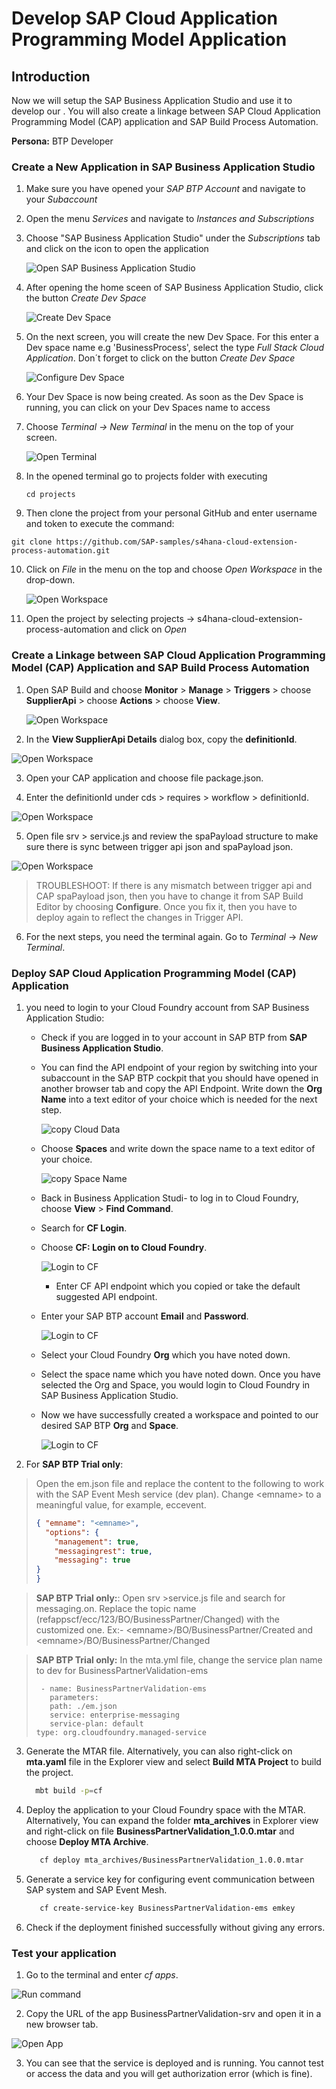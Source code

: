 # Develop SAP Cloud Application Programming Model Application

## Introduction

Now we will setup the SAP Business Application Studio and use it to develop our . You will also create a linkage between SAP Cloud Application Programming Model (CAP) application and SAP Build Process Automation.

**Persona:** BTP Developer

### Create a New Application in SAP Business Application Studio

1.	Make sure you have opened your *SAP BTP Account* and navigate to your *Subaccount* 
   
2.	Open the menu *Services* and navigate to *Instances and Subscriptions*
   
3.	Choose "SAP Business Application Studio" under the *Subscriptions* tab and click on the icon to open the application
     
     ![Open SAP Business Application Studio](./images/dev-cap-app-1.png)
 
4.	 After opening the home sceen of SAP Business Application Studio, click the button *Create Dev Space*

     ![Create Dev Space](./images/dev-cap-app-3.png)
 
5.	On the next screen, you will create the new Dev Space. For this enter a Dev space name e.g 'BusinessProcess', select the type *Full Stack Cloud Application*.
    Don´t forget to click on the button *Create Dev Space*

      ![Configure Dev Space](./images/dev-cap-app-4.png)
      
 
6.	Your Dev Space is now being created. As soon as the Dev Space is running, you can click on your Dev Spaces name to access

7.	Choose *Terminal -> New Terminal* in the menu on the top of your screen.

    ![Open Terminal](./images/dev-cap-app-5.png)
 
8. In the opened terminal go to projects folder with executing
   
   ``` 
   cd projects
   ``` 
 
9.	 Then clone the project from your personal GitHub and enter username and token to execute the command: 
   ``` 
   git clone https://github.com/SAP-samples/s4hana-cloud-extension-process-automation.git
   ``` 
 
10.	Click on *File* in the menu on the top and choose *Open Workspace* in the drop-down.

    ![Open Workspace](./images/dev-cap-app-7.png)
 
11.	 Open the project by selecting projects -> s4hana-cloud-extension-process-automation and click on *Open*

### Create a Linkage between SAP Cloud Application Programming Model (CAP) Application and SAP Build Process Automation

1. Open SAP Build and choose **Monitor** > **Manage** > **Triggers** > choose **SupplierApi** > choose **Actions** > choose **View**.

   ![Open Workspace](./images/dev-spa-trigger.png)

2. In the **View SupplierApi Details** dialog box, copy the **definitionId**.

  ![Open Workspace](./images/dev-spa-trigger-api.png)

3. Open your CAP application and choose file package.json.

4. Enter the definitionId under cds > requires > workflow > definitionId.

  ![Open Workspace](./images/dev-spa-cap-package.png)

5. Open file srv > service.js and review the spaPayload structure to make sure there is sync between trigger api json and spaPayload json.

  ![Open Workspace](./images/spa-cap-srv.png)

> TROUBLESHOOT: If there is any mismatch between trigger api and CAP spaPayload json, then you have to change it from SAP Build Editor by choosing **Configure**. Once you fix it, then you have to deploy again to reflect the changes in Trigger API.

6. For the next steps, you need the terminal again. Go to *Terminal* -> *New Terminal*.

### Deploy SAP Cloud Application Programming Model (CAP) Application
     
1. you need to login to your Cloud Foundry account from SAP Business Application Studio:
 
   * Check if you are logged in to your account in SAP BTP from **SAP Business Application Studio**.
   
   * You can find the API endpoint of your region by switching into your subaccount in the SAP BTP cockpit that you should have opened in another browser tab and copy the API Endpoint. Write down the **Org Name** into a text editor of your choice which is needed for the next step.  

     ![copy Cloud Data](./images/copyCloudData.png)
    
   * Choose **Spaces** and write down the space name to a text editor of your choice. 

     ![copy Space Name](./images/copySpaceName.png)
     
   * Back in Business Application Studi- to log in to Cloud Foundry, choose **View** > **Find Command**.
    
   * Search for **CF Login**.
    
   * Choose **CF: Login on to Cloud Foundry**.

     ![Login to CF](./images/loginToCF.png) 
    
      * Enter CF API endpoint which you copied or take the default suggested API endpoint.     
   * Enter your SAP BTP account **Email** and **Password**.

       ![Login to CF](./images/login1.png)
   
   * Select your Cloud Foundry **Org** which you have noted down. 
   * Select the space name which you have noted down. Once you have selected the Org and Space, you would login to Cloud Foundry in SAP Business Application Studio.
   * Now we have successfully created a workspace and pointed to our desired SAP BTP **Org** and **Space**.

      ![Login to CF](./images/login2.png)

2. For **SAP BTP Trial only**:
>  Open the em.json file and replace the content to the following to work with the SAP Event Mesh service (dev plan). Change \<emname\> to a meaningful value, for example, eccevent.
>
>   ```json
>   { "emname": "<emname>",
>     "options": {
>       "management": true,
>       "messagingrest": true,
>       "messaging": true
>   }
> }
> ```
 
> **SAP BTP Trial only:**: Open srv >service.js file and search for messaging.on. Replace the topic name (refappscf/ecc/123/BO/BusinessPartner/Changed) with the customized one.
> Ex:- \<emname\>/BO/BusinessPartner/Created and \<emname\>/BO/BusinessPartner/Changed
        
> **SAP BTP Trial only:** In the mta.yml file, change the service plan name to dev for BusinessPartnerValidation-ems
>```
>  - name: BusinessPartnerValidation-ems
>    parameters:
>    path: ./em.json 
>    service: enterprise-messaging
>    service-plan: default
> type: org.cloudfoundry.managed-service 
> ```

3. Generate the MTAR file. Alternatively, you can also right-click on **mta.yaml** file in the Explorer view and select **Build MTA Project** to build the project.
    
    ```bash
      mbt build -p=cf
    ```

4. Deploy the application to your Cloud Foundry space with the MTAR. Alternatively, You can expand the folder **mta\_archives** in Explorer view and right-click on file **BusinessPartnerValidation\_1.0.0.mtar** and choose **Deploy MTA Archive**.

    ```bash
       cf deploy mta_archives/BusinessPartnerValidation_1.0.0.mtar
    ```
    
5. Generate a service key for configuring event communication between SAP system and SAP Event Mesh.
   
    ```bash
       cf create-service-key BusinessPartnerValidation-ems emkey
    ```
    
6. Check if the deployment finished successfully without giving any errors.

### Test your application

1. Go to the terminal and enter *cf apps*.

 ![Run command](./images/dev-cap-app-18.png)


2. Copy the URL of the app BusinessPartnerValidation-srv and open it in a new browser tab.

 ![Open App](./images/dev-cap-app-19.png)

3. You can see that the service is deployed and is running. You cannot test or access the data and you will get authorization error (which is fine).